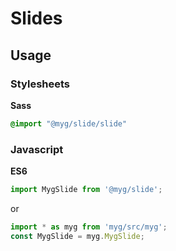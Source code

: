 # Slides

## Usage

### Stylesheets

**Sass**

```sass
@import "@myg/slide/slide"
```

### Javascript

**ES6**

```js
import MygSlide from '@myg/slide';
```

or

```js
import * as myg from 'myg/src/myg';
const MygSlide = myg.MygSlide;
```
